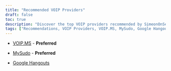 ```yaml
---
title: "Recommended VOIP Providers"
draft: false
toc: true
description: "Discover the top VOIP providers recommended by SimeonOnSecurity. Get reliable and secure communication solutions for your personal or business needs with VOIP.MS and MySudo, the preferred choices. Additionally, stay connected with friends and family through Google Hangouts."
tags: ["Recommendations, VOIP Providers, VOIP.MS, MySudo, Google Hangouts, Voice Over IP"]
---
```


- [VOIP.MS](https://voip.ms) - **Preferred**

- [MySudo](https://mysudo.com/) - **Preferred**

- [Google Hangouts](https://hangouts.google.com)